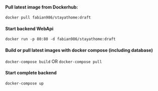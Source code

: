 #### Pull latest image from Dockerhub:
`docker pull fabian986/stayathome:draft`

#### Start backend WebApi
`docker run -p 80:80 -d fabian986/stayathome:draft`

#### Build or pull latest images with docker compose (including database)
`docker-compose build`
OR
`docker-compose pull`

#### Start complete backend
`docker-compose up`